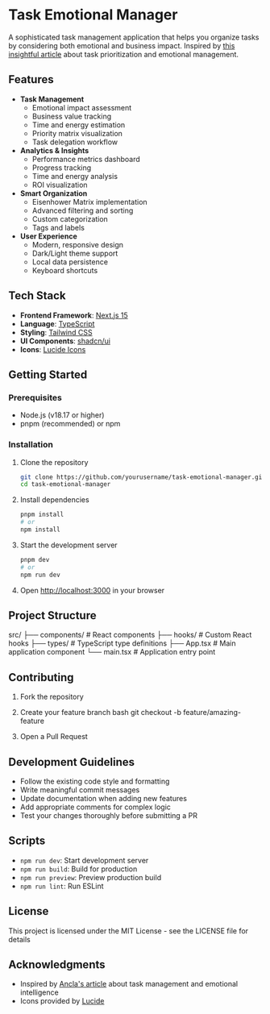 # Task Emotional Manager

A sophisticated task management application that helps you organize tasks by considering both emotional and business impact. Inspired by [this insightful article](https://open.substack.com/pub/ancla/p/se-acabaron-las-vacaciones-volvio?r=1orfx&utm_campaign=post&utm_medium=web) about task prioritization and emotional management.

## Features

- **Task Management**
  - Emotional impact assessment
  - Business value tracking
  - Time and energy estimation
  - Priority matrix visualization
  - Task delegation workflow
- **Analytics & Insights**
  - Performance metrics dashboard
  - Progress tracking
  - Time and energy analysis
  - ROI visualization
- **Smart Organization**
  - Eisenhower Matrix implementation
  - Advanced filtering and sorting
  - Custom categorization
  - Tags and labels
- **User Experience**
  - Modern, responsive design
  - Dark/Light theme support
  - Local data persistence
  - Keyboard shortcuts

## Tech Stack

- **Frontend Framework**: [Next.js 15](https://nextjs.org/)
- **Language**: [TypeScript](https://www.typescriptlang.org/)
- **Styling**: [Tailwind CSS](https://tailwindcss.com/)
- **UI Components**: [shadcn/ui](https://ui.shadcn.com/)
- **Icons**: [Lucide Icons](https://lucide.dev/)

## Getting Started

### Prerequisites

- Node.js (v18.17 or higher)
- pnpm (recommended) or npm

### Installation

1. Clone the repository

   ```bash
   git clone https://github.com/yourusername/task-emotional-manager.git
   cd task-emotional-manager
   ```

2. Install dependencies

   ```bash
   pnpm install
   # or
   npm install
   ```

3. Start the development server

   ```bash
   pnpm dev
   # or
   npm run dev
   ```

4. Open [http://localhost:3000](http://localhost:3000) in your browser

## Project Structure

src/
├── components/ # React components
├── hooks/ # Custom React hooks
├── types/ # TypeScript type definitions
├── App.tsx # Main application component
└── main.tsx # Application entry point

## Contributing

1. Fork the repository
2. Create your feature branch
   bash
   git checkout -b feature/amazing-feature

3. Open a Pull Request

## Development Guidelines

- Follow the existing code style and formatting
- Write meaningful commit messages
- Update documentation when adding new features
- Add appropriate comments for complex logic
- Test your changes thoroughly before submitting a PR

## Scripts

- `npm run dev`: Start development server
- `npm run build`: Build for production
- `npm run preview`: Preview production build
- `npm run lint`: Run ESLint

## License

This project is licensed under the MIT License - see the LICENSE file for details

## Acknowledgments

- Inspired by [Ancla's article](https://open.substack.com/pub/ancla/p/se-acabaron-las-vacaciones-volvio?r=1orfx&utm_campaign=post&utm_medium=web) about task management and emotional intelligence
- Icons provided by [Lucide](https://lucide.dev/)
